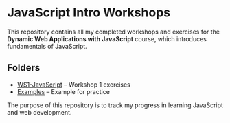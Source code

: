 # JavaScript Intro Workshops

This repository contains all my completed workshops and exercises for the **Dynamic Web Applications with JavaScript** course, which introduces fundamentals of JavaScript. 

## Folders

- [WS1-JavaScript](./WS1-JavaScript) – Workshop 1 exercises  
- [Examples](./Examples) – Example for practice

The purpose of this repository is to track my progress in learning JavaScript and web development.
